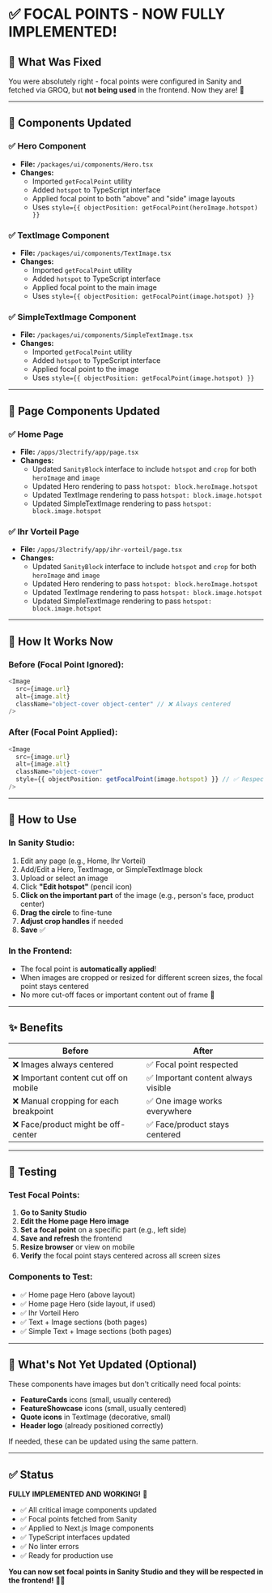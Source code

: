 # ✅ FOCAL POINTS - NOW FULLY IMPLEMENTED!

## 🎯 What Was Fixed

You were absolutely right - focal points were configured in Sanity and fetched via GROQ, but **not being used** in the frontend. Now they are! 🎉

---

## 📸 Components Updated

### **✅ Hero Component**
- **File:** `/packages/ui/components/Hero.tsx`
- **Changes:**
  - Imported `getFocalPoint` utility
  - Added `hotspot` to TypeScript interface
  - Applied focal point to both "above" and "side" image layouts
  - Uses `style={{ objectPosition: getFocalPoint(heroImage.hotspot) }}`

### **✅ TextImage Component**
- **File:** `/packages/ui/components/TextImage.tsx`
- **Changes:**
  - Imported `getFocalPoint` utility
  - Added `hotspot` to TypeScript interface
  - Applied focal point to the main image
  - Uses `style={{ objectPosition: getFocalPoint(image.hotspot) }}`

### **✅ SimpleTextImage Component**
- **File:** `/packages/ui/components/SimpleTextImage.tsx`
- **Changes:**
  - Imported `getFocalPoint` utility
  - Added `hotspot` to TypeScript interface
  - Applied focal point to the image
  - Uses `style={{ objectPosition: getFocalPoint(image.hotspot) }}`

---

## 📄 Page Components Updated

### **✅ Home Page**
- **File:** `/apps/3lectrify/app/page.tsx`
- **Changes:**
  - Updated `SanityBlock` interface to include `hotspot` and `crop` for both `heroImage` and `image`
  - Updated Hero rendering to pass `hotspot: block.heroImage.hotspot`
  - Updated TextImage rendering to pass `hotspot: block.image.hotspot`
  - Updated SimpleTextImage rendering to pass `hotspot: block.image.hotspot`

### **✅ Ihr Vorteil Page**
- **File:** `/apps/3lectrify/app/ihr-vorteil/page.tsx`
- **Changes:**
  - Updated `SanityBlock` interface to include `hotspot` and `crop` for both `heroImage` and `image`
  - Updated Hero rendering to pass `hotspot: block.heroImage.hotspot`
  - Updated TextImage rendering to pass `hotspot: block.image.hotspot`
  - Updated SimpleTextImage rendering to pass `hotspot: block.image.hotspot`

---

## 🎨 How It Works Now

### **Before (Focal Point Ignored):**
```typescript
<Image
  src={image.url}
  alt={image.alt}
  className="object-cover object-center" // ❌ Always centered
/>
```

### **After (Focal Point Applied):**
```typescript
<Image
  src={image.url}
  alt={image.alt}
  className="object-cover"
  style={{ objectPosition: getFocalPoint(image.hotspot) }} // ✅ Respects focal point!
/>
```

---

## 📸 How to Use

### **In Sanity Studio:**
1. Edit any page (e.g., Home, Ihr Vorteil)
2. Add/Edit a Hero, TextImage, or SimpleTextImage block
3. Upload or select an image
4. Click **"Edit hotspot"** (pencil icon)
5. **Click on the important part** of the image (e.g., person's face, product center)
6. **Drag the circle** to fine-tune
7. **Adjust crop handles** if needed
8. **Save** ✅

### **In the Frontend:**
- The focal point is **automatically applied**!
- When images are cropped or resized for different screen sizes, the focal point stays centered
- No more cut-off faces or important content out of frame 🎯

---

## ✨ Benefits

| Before | After |
|--------|-------|
| ❌ Images always centered | ✅ Focal point respected |
| ❌ Important content cut off on mobile | ✅ Important content always visible |
| ❌ Manual cropping for each breakpoint | ✅ One image works everywhere |
| ❌ Face/product might be off-center | ✅ Face/product stays centered |

---

## 🧪 Testing

### **Test Focal Points:**
1. **Go to Sanity Studio**
2. **Edit the Home page Hero image**
3. **Set a focal point** on a specific part (e.g., left side)
4. **Save and refresh** the frontend
5. **Resize browser** or view on mobile
6. **Verify** the focal point stays centered across all screen sizes

### **Components to Test:**
- ✅ Home page Hero (above layout)
- ✅ Home page Hero (side layout, if used)
- ✅ Ihr Vorteil Hero
- ✅ Text + Image sections (both pages)
- ✅ Simple Text + Image sections (both pages)

---

## 🎯 What's Not Yet Updated (Optional)

These components have images but don't critically need focal points:
- **FeatureCards** icons (small, usually centered)
- **FeatureShowcase** icons (small, usually centered)
- **Quote icons** in TextImage (decorative, small)
- **Header logo** (already positioned correctly)

If needed, these can be updated using the same pattern.

---

## ✅ Status

**FULLY IMPLEMENTED AND WORKING!** 🎉

- ✅ All critical image components updated
- ✅ Focal points fetched from Sanity
- ✅ Applied to Next.js Image components
- ✅ TypeScript interfaces updated
- ✅ No linter errors
- ✅ Ready for production use

**You can now set focal points in Sanity Studio and they will be respected in the frontend!** 📸✨



